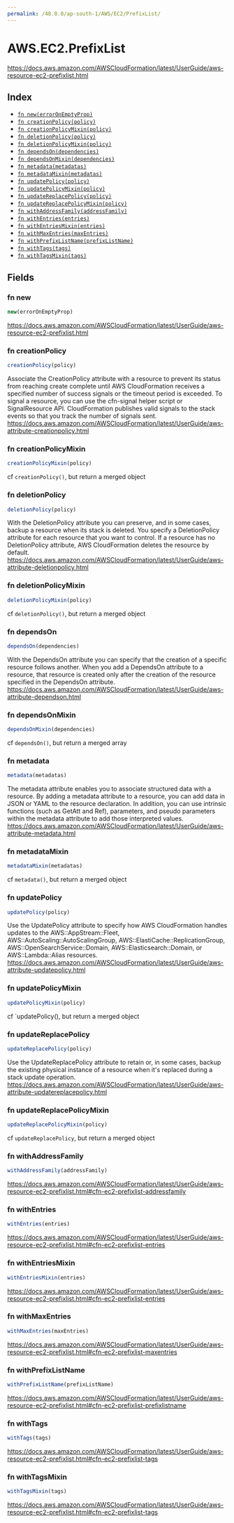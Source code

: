 ```yaml
---
permalink: /48.0.0/ap-south-1/AWS/EC2/PrefixList/
---
```


# AWS.EC2.PrefixList

https://docs.aws.amazon.com/AWSCloudFormation/latest/UserGuide/aws-resource-ec2-prefixlist.html

## Index

* [`fn new(errorOnEmptyProp)`](#fn-new)
* [`fn creationPolicy(policy)`](#fn-creationpolicy)
* [`fn creationPolicyMixin(policy)`](#fn-creationpolicymixin)
* [`fn deletionPolicy(policy)`](#fn-deletionpolicy)
* [`fn deletionPolicyMixin(policy)`](#fn-deletionpolicymixin)
* [`fn dependsOn(dependencies)`](#fn-dependson)
* [`fn dependsOnMixin(dependencies)`](#fn-dependsonmixin)
* [`fn metadata(metadatas)`](#fn-metadata)
* [`fn metadataMixin(metadatas)`](#fn-metadatamixin)
* [`fn updatePolicy(policy)`](#fn-updatepolicy)
* [`fn updatePolicyMixin(policy)`](#fn-updatepolicymixin)
* [`fn updateReplacePolicy(policy)`](#fn-updatereplacepolicy)
* [`fn updateReplacePolicyMixin(policy)`](#fn-updatereplacepolicymixin)
* [`fn withAddressFamily(addressFamily)`](#fn-withaddressfamily)
* [`fn withEntries(entries)`](#fn-withentries)
* [`fn withEntriesMixin(entries)`](#fn-withentriesmixin)
* [`fn withMaxEntries(maxEntries)`](#fn-withmaxentries)
* [`fn withPrefixListName(prefixListName)`](#fn-withprefixlistname)
* [`fn withTags(tags)`](#fn-withtags)
* [`fn withTagsMixin(tags)`](#fn-withtagsmixin)

## Fields

### fn new

```ts
new(errorOnEmptyProp)
```

https://docs.aws.amazon.com/AWSCloudFormation/latest/UserGuide/aws-resource-ec2-prefixlist.html

### fn creationPolicy

```ts
creationPolicy(policy)
```

Associate the CreationPolicy attribute with a resource to prevent its status from reaching create complete until AWS CloudFormation receives a specified number of success signals or the timeout period is exceeded. To signal a resource, you can use the cfn-signal helper script or SignalResource API. CloudFormation publishes valid signals to the stack events so that you track the number of signals sent. 
https://docs.aws.amazon.com/AWSCloudFormation/latest/UserGuide/aws-attribute-creationpolicy.html

### fn creationPolicyMixin

```ts
creationPolicyMixin(policy)
```

cf `creationPolicy()`, but return a merged object

### fn deletionPolicy

```ts
deletionPolicy(policy)
```

With the DeletionPolicy attribute you can preserve, and in some cases, backup a resource when its stack is deleted. You specify a DeletionPolicy attribute for each resource that you want to control. If a resource has no DeletionPolicy attribute, AWS CloudFormation deletes the resource by default. 
https://docs.aws.amazon.com/AWSCloudFormation/latest/UserGuide/aws-attribute-deletionpolicy.html

### fn deletionPolicyMixin

```ts
deletionPolicyMixin(policy)
```

cf `deletionPolicy()`, but return a merged object

### fn dependsOn

```ts
dependsOn(dependencies)
```

With the DependsOn attribute you can specify that the creation of a specific resource follows another. When you add a DependsOn attribute to a resource, that resource is created only after the creation of the resource specified in the DependsOn attribute. 
https://docs.aws.amazon.com/AWSCloudFormation/latest/UserGuide/aws-attribute-dependson.html

### fn dependsOnMixin

```ts
dependsOnMixin(dependencies)
```

cf `dependsOn()`, but return a merged array

### fn metadata

```ts
metadata(metadatas)
```

The metadata attribute enables you to associate structured data with a resource. By adding a metadata attribute to a resource, you can add data in JSON or YAML to the resource declaration. In addition, you can use intrinsic functions (such as GetAtt and Ref), parameters, and pseudo parameters within the metadata attribute to add those interpreted values. 
https://docs.aws.amazon.com/AWSCloudFormation/latest/UserGuide/aws-attribute-metadata.html

### fn metadataMixin

```ts
metadataMixin(metadatas)
```

cf `metadata()`, but return a merged object

### fn updatePolicy

```ts
updatePolicy(policy)
```

Use the UpdatePolicy attribute to specify how AWS CloudFormation handles updates to the AWS::AppStream::Fleet, AWS::AutoScaling::AutoScalingGroup, AWS::ElastiCache::ReplicationGroup, AWS::OpenSearchService::Domain, AWS::Elasticsearch::Domain, or AWS::Lambda::Alias resources. 
https://docs.aws.amazon.com/AWSCloudFormation/latest/UserGuide/aws-attribute-updatepolicy.html

### fn updatePolicyMixin

```ts
updatePolicyMixin(policy)
```

cf `updatePolicy(), but return a merged object

### fn updateReplacePolicy

```ts
updateReplacePolicy(policy)
```

Use the UpdateReplacePolicy attribute to retain or, in some cases, backup the existing physical instance of a resource when it's replaced during a stack update operation. 
https://docs.aws.amazon.com/AWSCloudFormation/latest/UserGuide/aws-attribute-updatereplacepolicy.html

### fn updateReplacePolicyMixin

```ts
updateReplacePolicyMixin(policy)
```

cf `updateReplacePolicy`, but return a merged object

### fn withAddressFamily

```ts
withAddressFamily(addressFamily)
```

https://docs.aws.amazon.com/AWSCloudFormation/latest/UserGuide/aws-resource-ec2-prefixlist.html#cfn-ec2-prefixlist-addressfamily

### fn withEntries

```ts
withEntries(entries)
```

https://docs.aws.amazon.com/AWSCloudFormation/latest/UserGuide/aws-resource-ec2-prefixlist.html#cfn-ec2-prefixlist-entries

### fn withEntriesMixin

```ts
withEntriesMixin(entries)
```

https://docs.aws.amazon.com/AWSCloudFormation/latest/UserGuide/aws-resource-ec2-prefixlist.html#cfn-ec2-prefixlist-entries

### fn withMaxEntries

```ts
withMaxEntries(maxEntries)
```

https://docs.aws.amazon.com/AWSCloudFormation/latest/UserGuide/aws-resource-ec2-prefixlist.html#cfn-ec2-prefixlist-maxentries

### fn withPrefixListName

```ts
withPrefixListName(prefixListName)
```

https://docs.aws.amazon.com/AWSCloudFormation/latest/UserGuide/aws-resource-ec2-prefixlist.html#cfn-ec2-prefixlist-prefixlistname

### fn withTags

```ts
withTags(tags)
```

https://docs.aws.amazon.com/AWSCloudFormation/latest/UserGuide/aws-resource-ec2-prefixlist.html#cfn-ec2-prefixlist-tags

### fn withTagsMixin

```ts
withTagsMixin(tags)
```

https://docs.aws.amazon.com/AWSCloudFormation/latest/UserGuide/aws-resource-ec2-prefixlist.html#cfn-ec2-prefixlist-tags